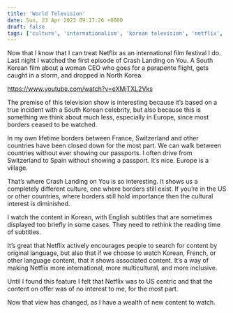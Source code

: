 ```yaml
---
title: 'World Television'
date: Sun, 23 Apr 2023 09:17:26 +0000
draft: false
tags: ['culture', 'internationalism', 'korean television', 'netflix', 'Video']
---
```


Now that I know that I can treat Netflix as an international film festival I do. Last night I watched the first episode of Crash Landing on You. A South Korean film about a woman CEO who goes for a parapente flight, gets caught in a storm, and dropped in North Korea. 

https://www.youtube.com/watch?v=eXMjTXL2Vks

The premise of this television show is interesting because it’s based on a true incident with a South Korean celebrity, but also because this is something we think about much less, especially in Europe, since most borders ceased to be watched. 

In my own lifetime borders between France, Switzerland and other countries have been closed down for the most part. We can walk between countries without ever showing our passports. I often drive from Switzerland to Spain without showing a passport. It’s nice. Europe is a village. 

That’s where Crash Landing on You is so interesting. It shows us a completely different culture, one where borders still exist. If you’re in the US or other countries, where borders still hold importance then the cultural interest is diminished. 

I watch the content in Korean, with English subtitles that are sometimes displayed too briefly in some cases. They need to rethink the reading time of subtitles. 

It’s great that Netflix actively encourages people to search for content by original language, but also that if we choose to watch Korean, French, or other language content, that it shows associated content. It’s a way of making Netflix more international, more multicultural, and more inclusive. 

Until I found this feature I felt that Netflix was to US centric and that the content on offer was of no interest to me, for the most part. 

Now that view has changed, as I have a wealth of new content to watch.